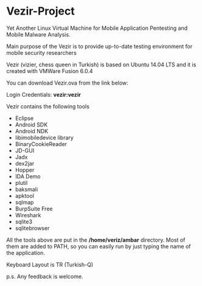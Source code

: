 # Vezir-Project
Yet Another Linux Virtual Machine for Mobile Application Pentesting and Mobile Malware Analysis. 

Main purpose of the Vezir is to provide up-to-date testing environment for mobile security researchers

Vezir (vizier, chess queen in Turkish) is  based on Ubuntu 14.04 LTS and it is created with VMWare Fusion 6.0.4

You can download Vezir.ova from the link below:


Login Credentials: <b>vezir:vezir</b>

Vezir contains the following tools

 <ul>
  <li>Eclipse</li>
  <li>Android SDK</li>
  <li>Android NDK</li>
  <li>libimobiledevice library</li>
  <li>BinaryCookieReader</li>
  <li>JD-GUI</li>
  <li>Jadx</li>
  <li>dex2jar</li>
  <li>Hopper</li>
  <li>IDA Demo</li>
  <li>plutil</li>
  <li>baksmali</li>
  <li>apktool</li>
  <li>sqlmap</li>
  <li>BurpSuite Free</li>
  <li>Wireshark</li>
  <li>sqlite3</li>
  <li>sqlitebrowser</li>
</ul> 

All the tools above are put in the <b>/home/veriz/ambar</b> directory. Most of them are added to PATH, so you can easily run by just typing the name of the application. 

Keyboard Layout is TR (Turkish-Q)

p.s. Any feedback is welcome.
